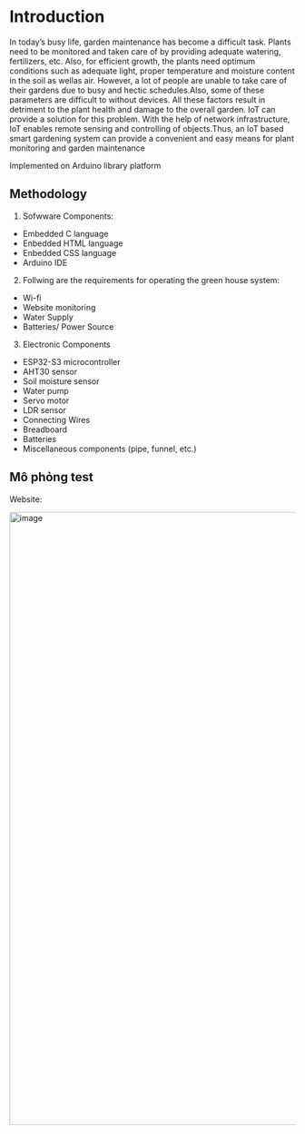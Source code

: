 # **Introduction**

In today’s busy life, garden maintenance has become a difficult task. Plants need to be
monitored and taken care of by providing adequate watering, fertilizers, etc. Also, for efficient growth, the plants need optimum conditions such as adequate light, proper temperature and moisture content in the soil as wellas air. However, a lot of people are unable to take care of their gardens due to busy and hectic schedules.Also, some of these parameters are difficult to without devices. All these factors result in detriment to the plant health and damage to the overall garden. IoT can provide a solution for this problem. With the help of network infrastructure, IoT enables remote sensing and controlling of objects.Thus, an IoT based smart gardening system can provide a convenient and easy means for plant monitoring and garden
maintenance

Implemented on Arduino library platform
## Methodology

1. Sofwware Components:
- Embedded C language 
- Enbedded HTML language
- Enbedded CSS language
- Arduino IDE
2. Follwing are the requirements for operating the green house system:
- Wi-fi
- Website monitoring
- Water Supply
- Batteries/ Power Source
3. Electronic Components
- ESP32-S3 microcontroller
- AHT30 sensor
- Soil moisture sensor
- Water pump
- Servo motor
- LDR sensor
- Connecting Wires
- Breadboard
- Batteries
- Miscellaneous components (pipe, funnel, etc.)

## Mô phỏng test
Website:

<img width="1920" height="1080" alt="image" src="https://github.com/user-attachments/assets/10f1b07d-2c3e-4aab-a3f7-895f9c068d87" />
